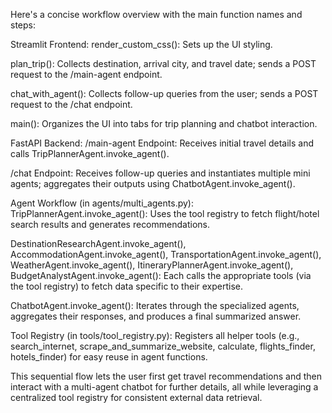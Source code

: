 Here's a concise workflow overview with the main function names and steps:

Streamlit Frontend:
render_custom_css(): Sets up the UI styling.

plan_trip(): Collects destination, arrival city, and travel date; sends a POST request to the /main-agent endpoint.

chat_with_agent(): Collects follow-up queries from the user; sends a POST request to the /chat endpoint.

main(): Organizes the UI into tabs for trip planning and chatbot interaction.

FastAPI Backend:
/main-agent Endpoint: Receives initial travel details and calls TripPlannerAgent.invoke_agent().

/chat Endpoint: Receives follow-up queries and instantiates multiple mini agents; aggregates their outputs using ChatbotAgent.invoke_agent().

Agent Workflow (in agents/multi_agents.py):
TripPlannerAgent.invoke_agent(): Uses the tool registry to fetch flight/hotel search results and generates recommendations.

DestinationResearchAgent.invoke_agent(), AccommodationAgent.invoke_agent(), TransportationAgent.invoke_agent(), WeatherAgent.invoke_agent(), ItineraryPlannerAgent.invoke_agent(), BudgetAnalystAgent.invoke_agent(): Each calls the appropriate tools (via the tool registry) to fetch data specific to their expertise.

ChatbotAgent.invoke_agent(): Iterates through the specialized agents, aggregates their responses, and produces a final summarized answer.

Tool Registry (in tools/tool_registry.py):
Registers all helper tools (e.g., search_internet, scrape_and_summarize_website, calculate, flights_finder, hotels_finder) for easy reuse in agent functions.

This sequential flow lets the user first get travel recommendations and then interact with a multi-agent chatbot for further details, all while leveraging a centralized tool registry for consistent external data retrieval.